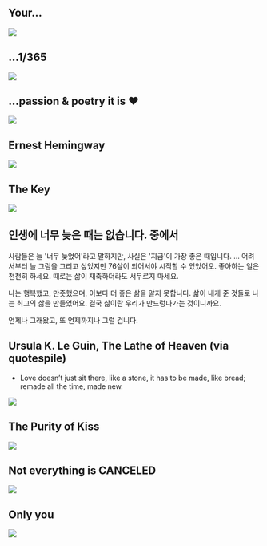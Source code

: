 ## Your...
<img src="https://64.media.tumblr.com/146b9f3acb82e82f46da265008762be0/0bde9391c67bdd59-05/s1280x1920/b284d237ee1e7e1888c8458bb0a6de2be8d23ed2.jpg">

## ...1/365
<img src="https://64.media.tumblr.com/93b166e51261405eb15e5b5309228351/tumblr_oj1y9hb3Ql1ulkm9zo1_1280.jpg">

## ...passion & poetry it is ❤
<img src="https://64.media.tumblr.com/0a1158e8c4e9c18e3c253c582c96550d/204f2502cc8dc309-b0/s1280x1920/39a020632db3c525bffb0555c72113dedab59e67.jpg">


## Ernest Hemingway
<img src="https://64.media.tumblr.com/3665b10c47ae37fe53ffab5a8b9852d6/cbc0803427754166-81/s1280x1920/a30a2f0235ea04a0e5d247245abd59a687c46d8b.jpg">

## The Key
<img src="https://64.media.tumblr.com/7efa108490f6852d2cf6044124ecc034/48b18ee530790d81-6f/s640x960/9ac777067dd8264f162d282fb4559f758d5f9c9e.jpg">

## 인생에 너무 늦은 때는 없습니다. 중에서

사람들은 늘 '너무 늦었어'라고 말하지만, 사실은 '지금'이 가장 좋은 때입니다. ... 어려서부터 늘 그림을 그리고 싶었지만 76살이 되어서야 시작할 수 있었어오. 좋아하는 일은 천천히 하세요. 때로는 삶이 재축하더라도 서두르지 마세요.

나는 행복했고, 만좃했으며, 이보다 더 좋은 삶을 알지 못합니다. 삶이 내게 준 것들로 나는 최고의 삶을 만들었어요. 결국 삶이란 우리가 만드렁나가는 것이니까요. 

언제나 그래왔고, 또 언제까지나 그럴 겁니다.


## Ursula K. Le Guin, The Lathe of Heaven (via quotespile)
* Love doesn’t just sit there, like a stone, it has to be made, like bread; remade all the time, made new.

<img src="https://64.media.tumblr.com/5e1fa4fd49db6feb9bfdadb9b6f8a8b4/tumblr_n7y79zTlMp1qz6f9yo1_1280.jpg">

## The Purity of Kiss
<img src="https://64.media.tumblr.com/4c0be33dc912032299f1817d1c567d3c/0fdf03ed9f7e6742-eb/s1280x1920/ecc2b6633e5428a5e8d44cbd4eb344817e87003b.jpg">

## Not everything is CANCELED
<img src="https://64.media.tumblr.com/edd108c22306fa7c2bb50a004594fb91/3f9e0b3a3bca1968-9c/s640x960/6d9cd52163d025a29f182b740fffd2722abf4c2f.jpg">

## Only you
<img src="https://64.media.tumblr.com/f7d5b60fcd72655317d34295303545f2/60729671057e06c7-e3/s500x750/80f23008d41c1741dcca2c33a263a44b45b29204.jpg">

